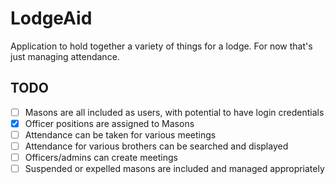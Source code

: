 # LodgeAid

Application to hold together a variety of things for a lodge. For now that's just managing attendance.

## TODO

- [ ] Masons are all included as users, with potential to have login credentials
- [x] Officer positions are assigned to Masons
- [ ] Attendance can be taken for various meetings
- [ ] Attendance for various brothers can be searched and displayed
- [ ] Officers/admins can create meetings
- [ ] Suspended or expelled masons are included and managed appropriately